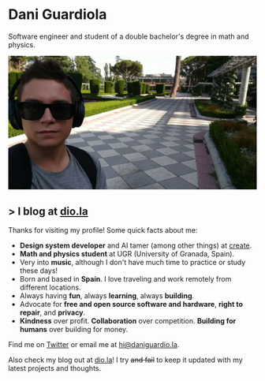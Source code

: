 # Dani Guardiola

Software engineer and student of a double bachelor's degree in math and physics.

![me](./me.webp)

## > I blog at [dio.la](https://dio.la)

Thanks for visiting my profile! Some quick facts about me:

- **Design system developer** and AI tamer (among other things) at [create](https://create.xyz/).
- **Math and physics student** at UGR (University of Granada, Spain).
- Very into **music**, although I don't have much time to practice or study these days!
- Born and based in **Spain**. I love traveling and work remotely from different locations.
- Always having **fun**, always **learning**, always **building**.
- Advocate for **free and open source software and hardware**, **right to repair**, and **privacy**.
- **Kindness** over profit. **Collaboration** over competition. **Building for humans** over building for money.

Find me on [Twitter](https://twitter.com/daniguardio_la) or email me at [hi@daniguardio.la](mailto:hi@daniguardio.la).

Also check my blog out at [dio.la](https://dio.la)! I try ~~and fail~~ to keep it updated with my latest projects and thoughts.
